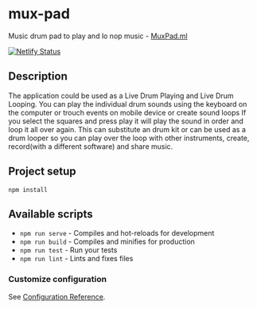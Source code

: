 # mux-pad

Music drum pad to play and lo nop music - [MuxPad.ml](https://friendly-mcclintock-dd6b16.netlify.app/)

[![Netlify Status](https://api.netlify.com/api/v1/badges/9ebc206d-9756-45ed-999d-6b5ec19ea4ed/deploy-status)](https://app.netlify.com/sites/friendly-mcclintock-dd6b16/deploys)

## Description

The application could be used as a Live Drum Playing and Live Drum Looping.
You can play the individual drum sounds using the keyboard on the computer or trouch events on mobile device or create sound loops
If you select the squares and press play it will play the sound in order and loop it all over again.
This can substitute an drum kit or can be used as a drum looper so you can play over the loop with other instruments, create, record(with a different software) and share music.

## Project setup

```
npm install
```

## Available scripts

- `npm run serve` - Compiles and hot-reloads for development
- `npm run build` - Compiles and minifies for production
- `npm run test` - Run your tests
- `npm run lint` - Lints and fixes files

### Customize configuration

See [Configuration Reference](https://cli.vuejs.org/config/).
